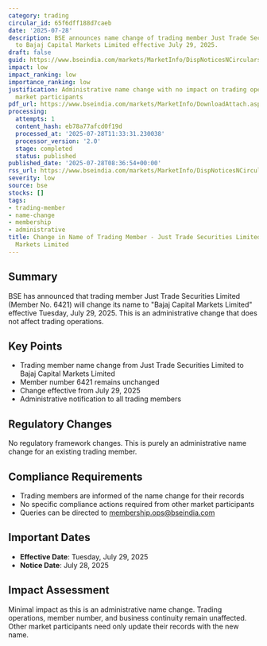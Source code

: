 ```yaml
---
category: trading
circular_id: 65f6dff188d7caeb
date: '2025-07-28'
description: BSE announces name change of trading member Just Trade Securities Limited
  to Bajaj Capital Markets Limited effective July 29, 2025.
draft: false
guid: https://www.bseindia.com/markets/MarketInfo/DispNoticesNCirculars.aspx?Noticeid={119120B7-A82F-48C4-88E6-2F0B11CC5B53}&noticeno=20250728-9&dt=07/28/2025&icount=9&totcount=26&flag=0
impact: low
impact_ranking: low
importance_ranking: low
justification: Administrative name change with no impact on trading operations or
  market participants
pdf_url: https://www.bseindia.com/markets/MarketInfo/DownloadAttach.aspx?id=20250728-9&attachedId=
processing:
  attempts: 1
  content_hash: eb78a77afcd0f19d
  processed_at: '2025-07-28T11:33:31.230038'
  processor_version: '2.0'
  stage: completed
  status: published
published_date: '2025-07-28T08:36:54+00:00'
rss_url: https://www.bseindia.com/markets/MarketInfo/DispNoticesNCirculars.aspx?Noticeid={119120B7-A82F-48C4-88E6-2F0B11CC5B53}&noticeno=20250728-9&dt=07/28/2025&icount=9&totcount=26&flag=0
severity: low
source: bse
stocks: []
tags:
- trading-member
- name-change
- membership
- administrative
title: Change in Name of Trading Member - Just Trade Securities Limited to Bajaj Capital
  Markets Limited
---
```


## Summary

BSE has announced that trading member Just Trade Securities Limited (Member No. 6421) will change its name to "Bajaj Capital Markets Limited" effective Tuesday, July 29, 2025. This is an administrative change that does not affect trading operations.

## Key Points

- Trading member name change from Just Trade Securities Limited to Bajaj Capital Markets Limited
- Member number 6421 remains unchanged
- Change effective from July 29, 2025
- Administrative notification to all trading members

## Regulatory Changes

No regulatory framework changes. This is purely an administrative name change for an existing trading member.

## Compliance Requirements

- Trading members are informed of the name change for their records
- No specific compliance actions required from other market participants
- Queries can be directed to membership.ops@bseindia.com

## Important Dates

- **Effective Date**: Tuesday, July 29, 2025
- **Notice Date**: July 28, 2025

## Impact Assessment

Minimal impact as this is an administrative name change. Trading operations, member number, and business continuity remain unaffected. Other market participants need only update their records with the new name.